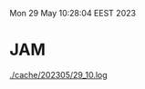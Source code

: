 Mon 29 May 10:28:04 EEST 2023
# JAM
<a href='./cache/202305/29_10.log'>./cache/202305/29_10.log</a>
